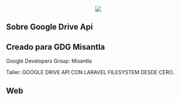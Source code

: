 <p align="center"><img src="https://i.imgur.com/Byq0LBk.png"></p>

## Sobre Google Drive Api


## Creado para GDG Misantla

Google Developers Group: Misantla

Taller: GOOGLE DRIVE API CON LARAVEL FILESYSTEM DESDE CERO.

## Web
